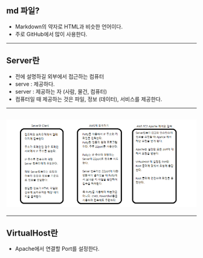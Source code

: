 ## md 파일?

- Markdown의 약자로 HTML과 비슷한 언어이다.
- 주로 GitHub에서 많이 사용한다.

---

## Server란

- 전에 설명하길 외부에서 접근하는 컴퓨터
- serve : 제공하다.
- server : 제공하는 자 (사람, 물건, 컴퓨터)
- 컴퓨터일 때 제공하는 것은 파일, 정보 (데이터), 서비스를 제공한다.

---

## <img src="./ServerNClient.png">

---

## VirtualHost란

- Apache에서 연결할 Port를 설정한다.
